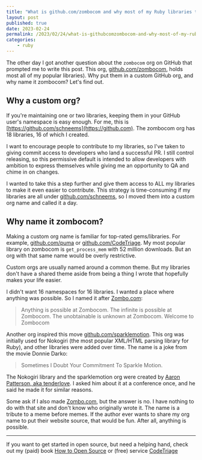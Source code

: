 ```yaml
---
title: "What is github.com/zombocom and why most of my Ruby libraries there?"
layout: post
published: true
date: 2023-02-24
permalink: /2023/02/24/what-is-githubcomzombocom-and-why-most-of-my-ruby-libraries-there/
categories:
    - ruby
---
```


The other day I got another question about the `zombocom` org on GitHub that prompted me to write this post. This org, [github.com/zombocom](https://github.com/zombocom), holds most all of my popular libraries). Why put them in a custom GitHub org, and why name it zombocom? Let's find out.

## Why a custom org?

If you're maintaining one or two libraries, keeping them in your GitHub user's namespace is easy enough. For me, this is [https://github.com/schneems](https://github.com). The zombocom org has 18 libraries, 16 of which I created.

I want to encourage people to contribute to my libraries, so I've taken to giving commit access to developers who land a successful PR. I still control releasing, so this permissive default is intended to allow developers with ambition to express themselves while giving me an opportunity to QA and chime in on changes.

I wanted to take this a step further and give them access to ALL my libraries to make it even easier to contribute. This strategy is time-consuming if my libraries are all under [github.com/schneems](https://github.com/schneems), so I moved them into a custom org name and called it a day.

## Why name it zombocom?

Making a custom org name is familiar for top-rated gems/libraries. For example, [github.com/puma](https://github.com/puma) or [github.com/CodeTriage](https://github.com/codetriage). My most popular library on zombocom is `get_process_mem` with 52 million downloads. But an org with that same name would be overly restrictive.

Custom orgs are usually named around a common theme. But my libraries don't have a shared theme aside from being a thing I wrote that hopefully makes your life easier.

I didn't want 16 namespaces for 16 libraries. I wanted a place where anything was possible. So I named it after [Zombo.com](https://zombo.com):

> Anything is possible at Zombocom. The infinite is possible at Zombocom. The unobtainable is unknown at Zombocom. Welcome to Zombocom

Another org inspired this move [github.com/sparklemotion](https://github.com/sparklemotion). This org was initially used for Nokogiri (the most popular XML/HTML parsing library for Ruby), and other libraries were added over time. The name is a joke from the movie Donnie Darko:

> Sometimes I Doubt Your Commitment To Sparkle Motion.

The Nokogiri library and the sparklemotion org were created by [Aaron Patterson, aka tenderlove](https://github.com/sparklemotion/nokogiri/commit/e7f98b6cb8e4b49da26aa3bd70f415fac2af5ac3). I asked him about it at a conference once, and he said he made it for similar reasons.

Some ask if I also made [Zombo.com](https://zombo.com), but the answer is no. I have nothing to do with that site and don't know who originally wrote it. The name is a tribute to a meme before memes. If the author ever wants to share my org name to put their website source, that would be fun. After all, anything is possible.

---

If you want to get started in open source, but need a helping hand, check out my (paid) book [How to Open Source](https://howtoopensource.dev) or (free) service [CodeTriage](https://www.codetriage.com)
